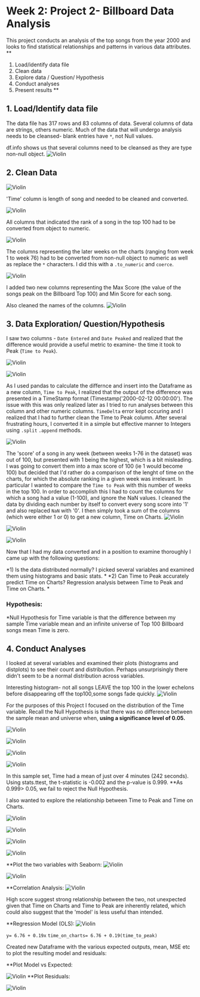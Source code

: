 # Week 2: Project 2- Billboard Data Analysis

This project conducts an analysis of the top songs from the year 2000 and looks to find statistical relationships and patterns in various data attributes.
**
1. Load/identify data file 
2. Clean data
3. Explore data / Question/ Hypothesis
4. Conduct analyses
5. Present results 
**

## 1. Load/Identify data file 

The data file has 317 rows and 83 columns of data.  Several columns of data are strings, others numeric.  Much of the data that will undergo analysis needs to be cleansed- blank entries have ```*```, not Null values. 

df.info shows us that several columns need to be cleansed as they are type non-null object. 
![Violin](https://github.com/madmac77/madmac77.github.io/blob/master/images/billboard_1.png)

## 2. Clean Data

![Violin](https://github.com/madmac77/madmac77.github.io/blob/master/images/billboard_2.png)


'Time' column is length of song and needed to be cleaned and converted. 

![Violin](https://github.com/madmac77/madmac77.github.io/blob/master/images/billboard_5.png)

All columns that indicated the rank of a song in the top 100 had to be converted from object to numeric. 

![Violin](https://github.com/madmac77/madmac77.github.io/blob/master/images/billboard_3.png)

The columns representing the later weeks on the charts (ranging from week 1 to week 76) had to be converted from non-null object to numeric as well as replace the ```*``` characters. I did this with a ```.to_numeric``` and ```coerce```. 

![Violin](https://github.com/madmac77/madmac77.github.io/blob/master/images/billboard_6.png)


I added two new columns representing the Max Score (the value of the songs peak on the Billboard Top 100) and Min Score for each song.


Also cleaned the names of the columns.
![Violin](https://github.com/madmac77/madmac77.github.io/blob/master/images/billboard_10.png)

## 3. Data Exploration/ Question/Hypothesis


I saw two columns - ```Date Entered``` and ```Date Peaked``` and realized that the difference would provide a useful metric to examine- the time it took to Peak (```Time to Peak```).  

![Violin](https://github.com/madmac77/madmac77.github.io/blob/master/images/billboard_7.png)

![Violin](https://github.com/madmac77/madmac77.github.io/blob/master/images/billboard_8.png)


As I used pandas to calculate the differnce and insert into the Dataframe as a new column, ```Time to Peak```, I realized that the output of the difference was presented in a TimeStamp format (Timestamp('2000-02-12 00:00:00').  The issue with this was only realized later as I tried to run analyses between this column and other numeric columns. ```TimeDelta``` error kept occuring and I realized that I had to further clean the Time to Peak column.  After several frustrating hours, I converted it in a simple but effective manner to Integers using ```.split``` ```.append``` methods. 

![Violin](https://github.com/madmac77/madmac77.github.io/blob/master/images/billboard_9.png)


The 'score' of a song in any week (between weeks 1-76 in the dataset) was out of 100, but presented with 1 being the highest, which is a bit misleading. I was going to convert them into a max score of 100 (ie 1 would become 100) but decided that I'd rather do a comparison of the lenght of time on the charts, for which the absolute ranking in a given week was irrelevant.  In particular I wanted to compare the ```Time to Peak``` with this number of weeks in the top 100.  In order to accomplish this I had to count the columns for which a song had a value (1-100), and ignore the NaN values.  I cleaned the data by dividing each number by itself to convert every song score into '1' and also replaced ```NaN``` with '0'.  I then simply took a sum of the columns (which were either 1 or 0) to get a new column, Time on Charts. 
![Violin](https://github.com/madmac77/madmac77.github.io/blob/master/images/billboard_13.png)

![Violin](https://github.com/madmac77/madmac77.github.io/blob/master/images/billboard_15.png)

![Violin](https://github.com/madmac77/madmac77.github.io/blob/master/images/billboard_16.png)


Now that I had my data converted and in a position to examine thoroughly I came up with the following questions:

*1) Is the data distributed normally?  I picked several variables and examined them using histograms and basic stats. *
*2) Can Time to Peak accurately predict Time on Charts?  Regression analysis between Time to Peak and Time on Charts. *

### **Hypothesis:**
*Null Hypothesis for Time variable is that the difference between my sample Time variable mean and an infinite universe of Top 100 Billboard songs mean Time is zero. 


## 4. Conduct Analyses

I looked at several variables and examined their plots (histograms and distplots) to see their count and distribution.  Perhaps unsurprisingly there didn't seem to be a normal distribution across variables. 

Interesting histogram- not all songs LEAVE the top 100 in the lower echelons before disappearing off the top100,some songs fade quickly.
![Violin](https://github.com/madmac77/madmac77.github.io/blob/master/images/minrank.png)



For the purposes of this Project I focused on the distribution of the Time variable.  Recall the Null Hypothesis is that there was no difference between the sample mean and universe when, **using a significance level of 0.05.** 

![Violin](https://github.com/madmac77/madmac77.github.io/blob/master/images/time_describe.png)

![Violin](https://github.com/madmac77/madmac77.github.io/blob/master/images/time_hist.png)

![Violin](https://github.com/madmac77/madmac77.github.io/blob/master/images/time_hist2.png)

![Violin](https://github.com/madmac77/madmac77.github.io/blob/master/images/time_dist4.png)

In this sample set, Time had a mean of just over 4 minutes (242 seconds).  Using stats.ttest, the t-statistic is -0.002 and the p-value is 0.999. **As 0.999> 0.05, we fail to reject the Null Hypothesis.
  

I also wanted to explore the relationship between Time to Peak and Time on Charts.  

![Violin](https://github.com/madmac77/madmac77.github.io/blob/master/images/time_peakhist.png)

![Violin](https://github.com/madmac77/madmac77.github.io/blob/master/images/timepeak_dist.png)

![Violin](https://github.com/madmac77/madmac77.github.io/blob/master/images/timecharthist.png)

![Violin](https://github.com/madmac77/madmac77.github.io/blob/master/images/time_chartdist.png)

**Plot the two variables with Seaborn:
![Violin](https://github.com/madmac77/madmac77.github.io/blob/master/images/peakvchart.png)

![Violin](https://github.com/madmac77/madmac77.github.io/blob/master/images/timepeakvchart2.png)

**Correlation Analysis:
![Violin](https://github.com/madmac77/madmac77.github.io/blob/master/images/time_corr.png)

High score suggest strong relationship between the two, not unexpected given that Time on Charts and Time to Peak are inherently related, which could also suggest that the 'model' is less useful than intended. 


**Regression Model (OLS):
![Violin](https://github.com/madmac77/madmac77.github.io/blob/master/images/time_regress.png)

```y= 6.76 + 0.19x```
```time_on_charts= 6.76 + 0.19(time_to_peak)```

Created new Dataframe with the various expected outputs, mean, MSE etc to plot the resulting model and residuals:

**Plot Model vs Expected:

![Violin](https://github.com/madmac77/madmac77.github.io/blob/master/images/model_true.png)
**Plot Residuals:

![Violin](https://github.com/madmac77/madmac77.github.io/blob/master/images/resids_true.png)



